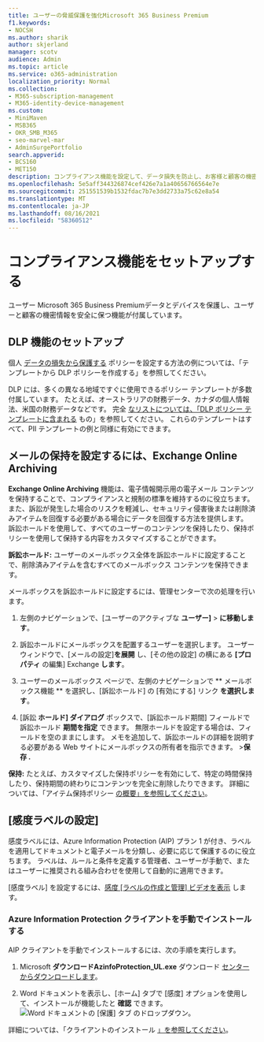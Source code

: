 ```yaml
---
title: ユーザーの脅威保護を強化Microsoft 365 Business Premium
f1.keywords:
- NOCSH
ms.author: sharik
author: skjerland
manager: scotv
audience: Admin
ms.topic: article
ms.service: o365-administration
localization_priority: Normal
ms.collection:
- M365-subscription-management
- M365-identity-device-management
ms.custom:
- MiniMaven
- MSB365
- OKR_SMB_M365
- seo-marvel-mar
- AdminSurgePortfolio
search.appverid:
- BCS160
- MET150
description: コンプライアンス機能を設定して、データ損失を防止し、お客様と顧客の機密情報を安全に保ちます。
ms.openlocfilehash: 5e5aff344326874cef426e7a1a40656766564e7e
ms.sourcegitcommit: 251551539b1532fdac7b7e3dd2733a75c62e8a54
ms.translationtype: MT
ms.contentlocale: ja-JP
ms.lasthandoff: 08/16/2021
ms.locfileid: "58360512"
---
```

# <a name="set-up-compliance-features"></a>コンプライアンス機能をセットアップする

ユーザー Microsoft 365 Business Premiumデータとデバイスを保護し、ユーザーと顧客の機密情報を安全に保つ機能が付属しています。

## <a name="set-up-dlp-features"></a>DLP 機能のセットアップ

個人 [データの損失から保護する](../../compliance/create-a-dlp-policy-from-a-template.md) ポリシーを設定する方法の例については、「テンプレートから DLP ポリシーを作成する」を参照してください。 
  
DLP には、多くの異なる地域ですぐに使用できるポリシー テンプレートが多数付属しています。 たとえば、オーストラリアの財務データ、カナダの個人情報法、米国の財務データなどです。 完全 [なリストについては、「DLP ポリシー テンプレートに含まれる](../../compliance/what-the-dlp-policy-templates-include.md) もの」を参照してください。 これらのテンプレートはすべて、PII テンプレートの例と同様に有効にできます。 
  
## <a name="set-up-email-retention-with-exchange-online-archiving"></a>メールの保持を設定するには、Exchange Online Archiving

 **Exchange Online Archiving** 機能は、電子情報開示用の電子メール コンテンツを保持することで、コンプライアンスと規制の標準を維持するのに役立ちます。 また、訴訟が発生した場合のリスクを軽減し、セキュリティ侵害後または削除済みアイテムを回復する必要がある場合にデータを回復する方法を提供します。 訴訟ホールドを使用して、すべてのユーザーのコンテンツを保持したり、保持ポリシーを使用して保持する内容をカスタマイズすることができます。
  
**訴訟ホールド:** ユーザーのメールボックス全体を訴訟ホールドに設定することで、削除済みアイテムを含むすべてのメールボックス コンテンツを保持できます。 
    
メールボックスを訴訟ホールドに設定するには、管理センターで次の処理を行います。
    
1. 左側のナビゲーションで、[ユーザーのアクティブな **ユーザー]** \> **に移動します**。
    
2. 訴訟ホールドにメールボックスを配置するユーザーを選択します。 ユーザー ウィンドウで、[メールの設定]**を展開** し、[その他の設定] の横にある **[プロパティ** の編集] Exchange **します**。
    
3. ユーザーのメールボックス ページで、左側のナビゲーションで ** メールボックス機能 ** を選択し、[訴訟ホールド] の [有効にする] リンク **を選択します**。
    
4. [訴訟 **ホールド] ダイアログ** ボックスで、[訴訟ホールド期間] フィールドで訴訟ホールド **期間を指定** できます。 無限ホールドを設定する場合は、フィールドを空のままにします。 メモを追加して、訴訟ホールドの詳細を説明する必要がある Web サイトにメールボックスの所有者を指示できます。 \>**保存 .**
    
**保持:** たとえば、カスタマイズした保持ポリシーを有効にして、特定の時間保持したり、保持期間の終わりにコンテンツを完全に削除したりできます。 詳細については、「アイテム保持ポリシー [の概要」を参照してください](../../compliance/retention.md)。

## <a name="set-up-sensitivity-labels"></a>[感度ラベルの設定]

感度ラベルには、Azure Information Protection (AIP) プラン 1 が付き、ラベルを適用してドキュメントと電子メールを分類し、必要に応じて保護するのに役立ちます。 ラベルは、ルールと条件を定義する管理者、ユーザーが手動で、またはユーザーに推奨される組み合わせを使用して自動的に適用できます。

[感度ラベル] を設定するには、[感度 [ラベルの作成と管理] ビデオを表示](../../business-video/create-sensitivity-labels.md) します。



### <a name="install-the-azure-information-protection-client-manually"></a>Azure Information Protection クライアントを手動でインストールする

AIP クライアントを手動でインストールするには、次の手順を実行します。

1. Microsoft **ダウンロードAzinfoProtection_UL.exe** ダウンロード [センターからダウンロードします](https://www.microsoft.com/download/details.aspx?id=53018)。
 
2. Word ドキュメントを表示し、[ホーム] タブで [感度] オプションを使用して、インストールが機能したと **確認** できます。
<br/>![Word ドキュメントの [保護] タブ のドロップダウン。](../../media/word-sensitivity.png)

詳細については、「クライアントのインストール [」を参照してください](/azure/information-protection/infoprotect-tutorial-step3)。
